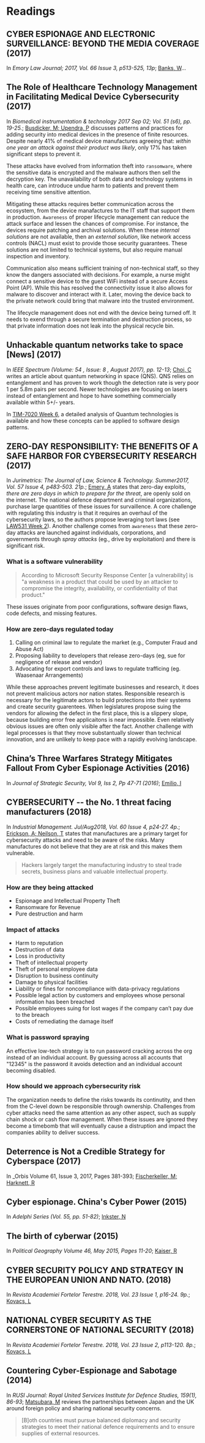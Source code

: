 # Readings

## CYBER ESPIONAGE AND ELECTRONIC SURVEILLANCE: BEYOND THE MEDIA COVERAGE (2017)

In _Emory Law Journal; 2017, Vol. 66 Issue 3, p513-525, 13p_; [Banks, W](CyberEspionageBeyondMedia.pdf)...

## The Role of Healthcare Technology Management in Facilitating Medical Device Cybersecurity (2017)

In _Biomedical instrumentation & technology 2017 Sep 02; Vol. 51 (s6), pp. 19-25._; [Busdicker, M; Upendra, P](MedicalDeviceSecurity.pdf) discusses patterns and practices for adding security into medical devices in the presence of finite resources.  Despite nearly 41% of medical device manufactures agreeing that: _within one year an attack against their product was likely_, only 17% has taken significant steps to prevent it.

These attacks have evolved from information theft into `ransomware`, where the sensitive data is encrypted and the malware authors then sell the decryption key.  The unavailability of both data and technology systems in health care, can introduce undue harm to patients and prevent them receiving time sensitive attention.

Mitigating these attacks requires better communication across the ecosystem, from the device manafactures to the IT staff that support them in production.  `Awareness` of proper lifecycle management can reduce the attack surface and lessen the chances of compromise.  For instance, the devices require patching and archival solutions.  When these _internal solutions_ are not available, then an _external solution_, like network access controls (NACL) must exist to provide those security guarantees.  These solutions are not limited to technical systems, but also require manual inspection and inventory.

Communication also means sufficient training of non-technical staff, so they know the dangers associated with decisions. For example, a nurse might connect a sensitive device to the guest WiFi instead of a secure Access Point (AP).  While this has resolved the connectivity issue it also allows for malware to discover and interact with it.  Later, moving the device back to the private network could bring that malware into the trusted environment.

The lifecycle management does not end with the device being turned off.  It needs to exend through a secure termination and destruction process, so that private information does not leak into the physical recycle bin.

## Unhackable quantum networks take to space [News] (2017)

In _IEEE Spectrum (Volume: 54 , Issue: 8 , August 2017), pp. 12-13_; [Choi, C](QuantumNetworking.pdf) writes an article about quantum networking in space (QNS).  QNS relies on entanglement and has proven to work though the detection rate is very poor 1 per 5.8m pairs per second.  Newer technologies are focusing on lasers instead of entanglement and hope to have something commercially available within 5+/- years.  

In [TIM-7020 Week 6](https://github.com/dr-natetorious/TIM-7020-Database_and_Business_Intelligence/tree/master/Week6_CuttingEdge_Proposal), a detailed analysis of Quantum technologies is available and how these concepts can be applied to software design patterns.  

## ZERO-DAY RESPONSIBILITY: THE BENEFITS OF A SAFE HARBOR FOR CYBERSECURITY RESEARCH (2017)

In _Jurimetrics: The Journal of Law, Science & Technology. Summer2017, Vol. 57 Issue 4, p483-503. 21p._; [Emery, A](ZeroDayResponsibility.pdf) states that zero-day exploits, _there are zero days in which to prepare for the threat_, are openly sold on the internet.  The national defence department and criminal organizations, purchase large quantities of these issues for survaillence.  A core challenge with regulating this industry is that it requires an overhaul of the cybersecurity laws, so the authors propose leveraging tort laws (see [LAW531 Week 2](https://github.com/dr-natetorious/LAW-531_Business_Law/tree/master/Week2_Torts)).  Another challenge comes from `awareness` that these zero-day attacks are launched against individuals, corporations, and governments through _spray attacks_ (eg., drive by exploitation) and there is significant risk.

### What is a software vulnerability

> According to Microsoft Security Response Center [a vulnerability] is "a weakness in a product that could be used by an attacker to compromise the integrity, availability, or confidentiality of that product."

These issues originate from poor configurations, software design flaws, code defects, and missing features.

### How are zero-days regulated today

1. Calling on criminal law to regulate the market (e.g., Computer Fraud and Abuse Act)
2. Proposing liability to developers that release zero-days (eg, sue for negligence of release and vendor)
3. Advocating for export controls and laws to regulate trafficing (eg. Waasenaar Arrangements)

While these approaches prevent legitimate businesses and research, it does not prevent malicious actors nor nation states.  Responsible research is necessary for the legitimate actors to build protections into their systems and create security guarentees.  When legislatures propose suing the vendors for allowing the defect in the first place, this is a slippery slope, because building error free applicaitons is near impossible.  Even relatively obvious issues are often only visible after the fact.  Another challenge with legal processes is that they move substantually slower than technical innovation, and are unlikely to keep pace with a rapidly evolving landscape.

## China’s Three Warfares Strategy Mitigates Fallout From Cyber Espionage Activities (2016)

In _Journal of Strategic Security, Vol 9, Iss 2, Pp 47-71 (2016)_; [Emilio, I](ChinaWarfare.pdf)

## CYBERSECURITY -- the No. 1 threat facing manufacturers (2018)

In _Industrial Management. Jul/Aug2018, Vol. 60 Issue 4, p24-27. 4p._; [Erickson, A; Neilson, T](CyberSecurityManufactures.pdf) states that manufactures are a primary target for cybersecurity attacks and need to be aware of the risks.  Many manufactures do not believe that they are at risk and this makes them vulnerable.

> Hackers largely target the manufacturing industry to steal trade secrets, business plans and valuable intellectual property.

### How are they being attacked

- Espionage and Intellectual Property Theft
- Ransomware for Revenue
- Pure destruction and harm

### Impact of attacks

- Harm to reputation
- Destruction of data
- Loss in productivity
- Theft of intellectual property
- Theft of personal employee data
- Disruption to business continuity
- Damage to physical facilities
- Liability or fines for noncompliance with data-privacy regulations
- Possible legal action by customers and employees whose personal information has been breached
- Possible employees suing for lost wages if the company can’t pay due to the breach
- Costs of remediating the damage itself

### What is password spraying

An effective low-tech strategy is to run password cracking across the org instead of an individual account.  By guessing across all accounts that "12345" is the password it avoids detection and an individual account becoming disabled.

### How should we approach cybersecurity risk

The organization needs to define the risks towards its continutity, and then from the C-level down be responsible through ownership.  Challenges from cyber attacks need the same attention as any other aspect, such as supply chain shock or cash flow management.  When these issues are ignored they become a timebomb that will eventually cause a distruption and impact the companies ability to deliver success.

## Deterrence is Not a Credible Strategy for Cyberspace (2017)

In _Orbis Volume 61, Issue 3, 2017, Pages 381-393; [Fischerkeller, M; Harknett, R](Deterrence.pdf)

## Cyber espionage. China's Cyber Power (2015)

In _Adelphi Series (Vol. 55, pp. 51-82)_; [Inkster, N](ChinaCyberPower.pdf)

## The birth of cyberwar (2015)

In _Political Geography Volume 46, May 2015, Pages 11-20_; [Kaiser, R](BirthCyberwar.pdf)

## CYBER SECURITY POLICY AND STRATEGY IN THE EUROPEAN UNION AND NATO. (2018)

In _Revista Academiei Fortelor Terestre. 2018, Vol. 23 Issue 1, p16-24. 9p._; [Kovacs, L](PolicyStrategyEuropeanUnion.pdf)

## NATIONAL CYBER SECURITY AS THE CORNERSTONE OF NATIONAL SECURITY (2018)

In _Revista Academiei Fortelor Terestre. 2018, Vol. 23 Issue 2, p113-120. 8p._; [Kovacs, L](CyberSecurityCornerstone.pdf)

## Countering Cyber-Espionage and Sabotage (2014)

In _RUSI Journal: Royal United Services Institute for Defence Studies, 159(1), 86-93_; [Matsubara, M](CounteringCyberEspionage.pdf) reviews the partnerships between Japan and the UK around foreign policy and sharing national security concerns. 

> [B]oth countries must pursue balanced diplomacy and security strategies to meet their national defence requirements and to ensure supplies of external resources.
